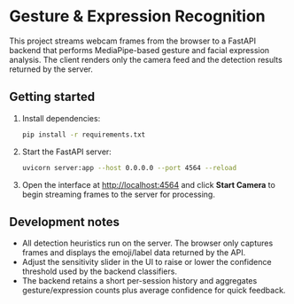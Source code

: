 # Gesture & Expression Recognition

This project streams webcam frames from the browser to a FastAPI backend that performs MediaPipe-based gesture and facial expression analysis. The client renders only the camera feed and the detection results returned by the server.

## Getting started

1. Install dependencies:

   ```bash
   pip install -r requirements.txt
   ```

2. Start the FastAPI server:

   ```bash
   uvicorn server:app --host 0.0.0.0 --port 4564 --reload
   ```

3. Open the interface at [http://localhost:4564](http://localhost:4564) and click **Start Camera** to begin streaming frames to the server for processing.

## Development notes

- All detection heuristics run on the server. The browser only captures frames and displays the emoji/label data returned by the API.
- Adjust the sensitivity slider in the UI to raise or lower the confidence threshold used by the backend classifiers.
- The backend retains a short per-session history and aggregates gesture/expression counts plus average confidence for quick feedback.
